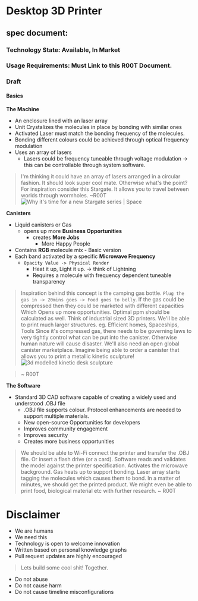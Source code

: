 
# Desktop 3D Printer
## spec document: 

### Technology State: Available, In Market
### Usage Requirements: Must Link to this R00T Document.

### Draft

#### Basics

**The Machine**
 - An enclosure lined with an laser array
 - Unit Crystalizes the molecules in place by bonding with similar ones
 - Activated Laser must match the bonding frequency of the molecules.
 - Bonding different colours could be achieved through optical frequency modulation
- Uses an array of lasers
	- Lasers could be frequency tuneable through voltage modulation -> this can be controllable through system software.
> I'm thinking it could have an array of lasers arranged in a circular fashion. 
> It should look super cool mate. Otherwise what's the point? 
> For inspiration consider this Stargate. It allows you to travel between worlds through wormholes.
> ~R00T![Why it's time for a new Stargate series | Space](https://cdn.mos.cms.futurecdn.net/Gy5YY89HNsbmqL53asZhg5.jpg)
      
 **Canisters**
- Liquid canisters or Gas
  - opens up more **Business Opportunities**
    - creates **More Jobs**
      - More Happy People 
 -  Contains **RGB** molecule mix - Basic version
  - Each band activated by a specific **Microwave Frequency**
    - `Opacity Value -> Physical Render` 
	    - Heat it up, Light it up. -> think of Lightning
	    - Requires a molecule with frequency dependent tuneable transparency
 > Inspiration behind this concept is the camping gas bottle. `Plug the gas in -> 20mins goes -> Food goes to belly`.
 > If the gas could be compressed then they could be marketed with different capacities Which Opens up more opportunities. Optimal ppm should be calculated as well.
 > Think of industrial sized 3D printers. We'll be able to print much larger structures. eg. Efficient homes, Spaceships, Tools
 > Since it's compressed gas, there needs to be governing laws to very tightly control what can be put into the canister. Otherwise human nature will cause disaster. 
 > We'll also need an open global canister marketplace. Imagine being able to order a canister that allows you to print a metallic kinetic sculpture!
 > ![3d modelled kinetic desk sculpture](https://static.turbosquid.com/Preview/2014/07/04__09_46_45/1_Kinetic+desk+sculpture+collection.jpg2959ddc9-54db-4f4e-9ba8-eba0b8db9ca2Large.jpg)

 > ~ R00T 
 
**The Software** 
 - Standard 3D CAD software capable of creating a widely used and understood .OBJ file
	 - .OBJ file supports colour. Protocol enhancements are needed to support multiple materials. 
   - New open-source Opportunities for developers
   - Improves community engagement
   - Improves security
   - Creates more business opportunities

> We should be able to Wi-Fi connect the printer and transfer the .OBJ file. Or insert a flash drive (or a card).
> Software reads and validates the model against the printer specification. Activates the microwave background. Gas heats up to support bonding. Laser array starts tagging the molecules which causes them to bond. In a matter of minutes, we should get the printed product. 
> We might even be able to print food, biological material etc with further research.
> ~ R00T


# Disclaimer
- We are humans
- We need this
- Technology is open to welcome innovation
- Written based on personal knowledge graphs
- Pull request updates are highly encouraged

> Lets build some cool shit! Together.

- Do not abuse
- Do not cause harm
- Do not cause timeline misconfigurations

